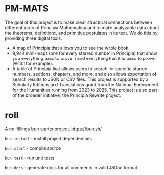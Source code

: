 # PM-MATS
The goal of this project is to make clear structural connections between different parts of Principia Mathematica and to make analyzable data about the theorems, definitions, and primitive postulates in its text. We do this by providing three digital tools:

* A map of Principia that allows you to see the whole book.
* 9,944 mini-maps (one for every starred number in Principia) that show you everything used to prove it and everything that it is used to prove (❋13.1 for example).
* A table of Principia that allows users to search for specific starred numbers, sections, chapters, and more, and also allows exportation of search results to JSON or CSV files.
This project is supported by a Scholarly Editions and Translations grant from the National Endowment for the Humanities running from 2023 to 2025. This project is also part of the broader initiative, the Principia Rewrite project.

# roll
A no-fillings bun starter project. https://bun.sh/

`bun install` - install project dependencies

`bun start` - compile source

`bun test` - run unit tests

`bun docs` - generate docs for all comments in valid JSDoc format
